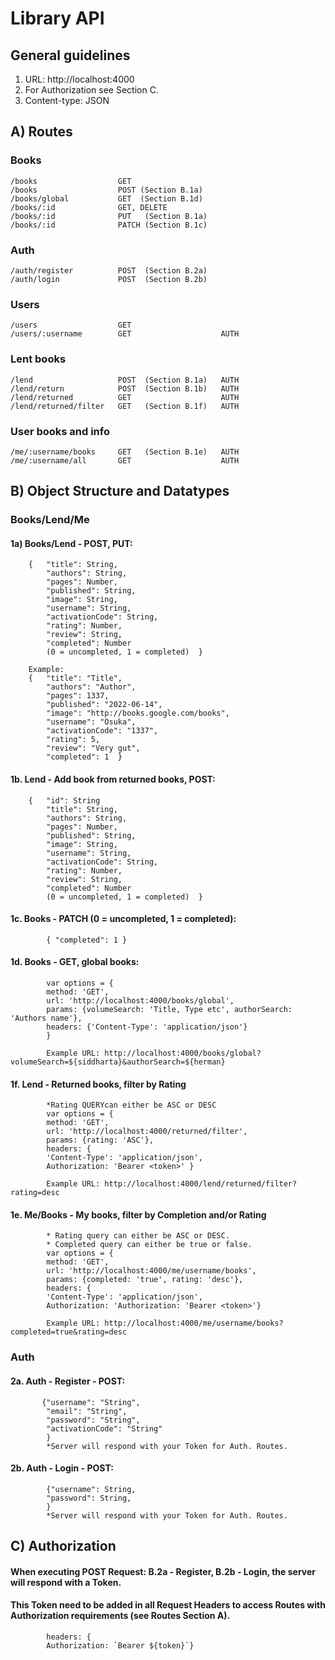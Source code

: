 # Library API

## General guidelines
1. URL: http://localhost:4000
2. For Authorization see Section C.
3. Content-type: JSON

## A) Routes
### Books
    /books                  GET  
    /books                  POST (Section B.1a)
    /books/global           GET  (Section B.1d)
    /books/:id              GET, DELETE
    /books/:id              PUT   (Section B.1a)   
    /books/:id              PATCH (Section B.1c)   

### Auth
    /auth/register          POST  (Section B.2a)
    /auth/login             POST  (Section B.2b)

### Users
    /users                  GET     
    /users/:username        GET                    AUTH

### Lent books
    /lend                   POST  (Section B.1a)   AUTH 
    /lend/return            POST  (Section B.1b)   AUTH 
    /lend/returned          GET                    AUTH
    /lend/returned/filter   GET   (Section B.1f)   AUTH

### User books and info
    /me/:username/books     GET   (Section B.1e)   AUTH
    /me/:username/all       GET                    AUTH

## B) Object Structure and Datatypes
### Books/Lend/Me
#### 1a) Books/Lend - POST, PUT:
		{	"title": String, 
			"authors": String,
			"pages": Number,
			"published": String,
			"image": String,
			"username": String,
			"activationCode": String,
			"rating": Number,
			"review": String,
			"completed": Number 
            (0 = uncompleted, 1 = completed)  }
           
        Example:
		{	"title": "Title", 
			"authors": "Author",
			"pages": 1337,
			"published": "2022-06-14",
			"image": "http://books.google.com/books",
			"username": "Osuka",
			"activationCode": "1337",
			"rating": 5,
			"review": "Very gut",
			"completed": 1  }

#### 1b. Lend - Add book from returned books, POST:
		{	"id": String
            "title": String, 
			"authors": String,
			"pages": Number,
			"published": String,
			"image": String,
			"username": String,
			"activationCode": String,
			"rating": Number,
			"review": String,
			"completed": Number 
            (0 = uncompleted, 1 = completed)  }

#### 1c. Books - PATCH (0 = uncompleted, 1 = completed):
    	    { "completed": 1 }

#### 1d. Books - GET, global books:
            var options = {
            method: 'GET',
            url: 'http://localhost:4000/books/global',
            params: {volumeSearch: 'Title, Type etc', authorSearch: 'Authors name'},
            headers: {'Content-Type': 'application/json'}
            }

            Example URL: http://localhost:4000/books/global?volumeSearch=${siddharta}&authorSearch=${herman}

#### 1f. Lend - Returned books, filter by Rating
            *Rating QUERYcan either be ASC or DESC
            var options = {
            method: 'GET',
            url: 'http://localhost:4000/returned/filter',
            params: {rating: 'ASC'},
            headers: {
            'Content-Type': 'application/json',
            Authorization: 'Bearer <token>' }

            Example URL: http://localhost:4000/lend/returned/filter?rating=desc

#### 1e. Me/Books - My books, filter by Completion and/or Rating
            * Rating query can either be ASC or DESC.
            * Completed query can either be true or false.
            var options = {
            method: 'GET',
            url: 'http://localhost:4000/me/username/books',
            params: {completed: 'true', rating: 'desc'},
            headers: {
            'Content-Type': 'application/json',
            Authorization: 'Authorization: 'Bearer <token>'}

            Example URL: http://localhost:4000/me/username/books?completed=true&rating=desc


### Auth
#### 2a. Auth - Register - POST:
		   {"username": "String",
		    "email": "String",
		    "password": "String",
		    "activationCode": "String" 
            }
            *Server will respond with your Token for Auth. Routes.

#### 2b. Auth - Login - POST:
		    {"username": String,
            "password": String,
            }
            *Server will respond with your Token for Auth. Routes.

## C) Authorization
#### When executing POST Request: B.2a - Register, B.2b - Login, the server will respond with a Token. 
#### This Token need to be added in all Request Headers to access Routes with Authorization requirements (see Routes Section A). 
            headers: {
            Authorization: `Bearer ${token}`}
